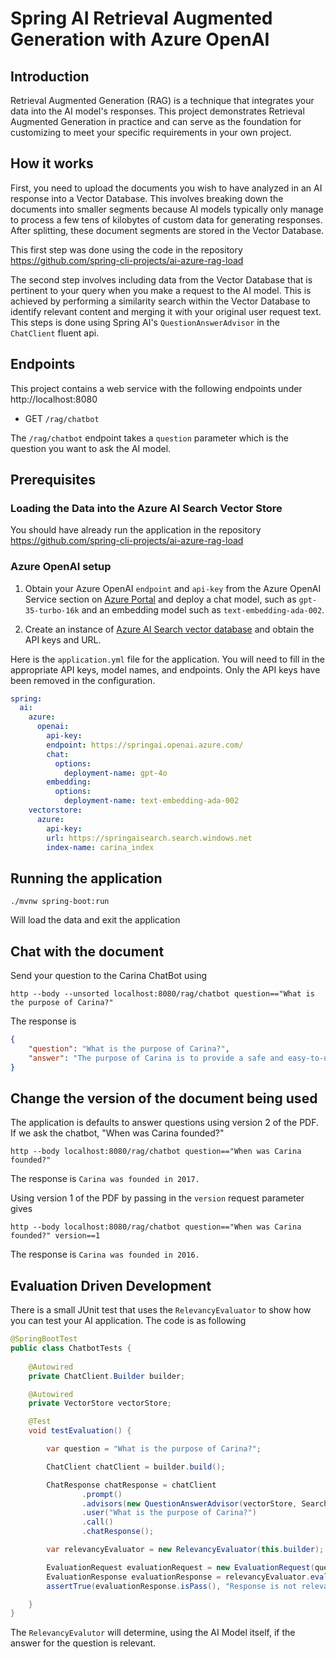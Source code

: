 # Spring AI Retrieval Augmented Generation with Azure OpenAI

## Introduction

Retrieval Augmented Generation (RAG) is a technique that integrates your data into the AI model's responses.
This project demonstrates Retrieval Augmented Generation in practice and can serve as the foundation for customizing to meet your specific requirements in your own project.

## How it works

First, you need to upload the documents you wish to have analyzed in an AI response into a Vector Database.
This involves breaking down the documents into smaller segments because AI models typically only manage to process a few tens of kilobytes of custom data for generating responses.
After splitting, these document segments are stored in the Vector Database.

This first step was done using the code in the repository https://github.com/spring-cli-projects/ai-azure-rag-load

The second step involves including data from the Vector Database that is pertinent to your query when you make a request to the AI model.
This is achieved by performing a similarity search within the Vector Database to identify relevant content and merging it with your original user request text.  This steps is done using Spring AI's `QuestionAnswerAdvisor` in the `ChatClient` fluent api.

## Endpoints

This project contains a web service with the following endpoints under http://localhost:8080

* GET `/rag/chatbot`

The `/rag/chatbot` endpoint takes a `question` parameter which is the question you want to ask the AI model.

## Prerequisites

### Loading the Data into the Azure AI Search Vector Store

You should have already run the application in the repository https://github.com/spring-cli-projects/ai-azure-rag-load


### Azure OpenAI setup

1. Obtain your Azure OpenAI `endpoint` and `api-key` from the Azure OpenAI Service section on [Azure Portal](https://portal.azure.com) and deploy a chat model, such as `gpt-35-turbo-16k` and an embedding model such as `text-embedding-ada-002`.

2. Create an instance of [Azure AI Search vector database](https://azure.microsoft.com/en-us/products/ai-services/ai-search/) and obtain the API keys and URL.

Here is the `application.yml` file for the application. You will need to fill in the appropriate API keys, model names, and endpoints.
Only the API keys have been removed in the configuration.
```yaml
spring:
  ai:
    azure:
      openai:
        api-key:
        endpoint: https://springai.openai.azure.com/
        chat:
          options:
            deployment-name: gpt-4o
        embedding:
          options:
            deployment-name: text-embedding-ada-002
    vectorstore:
      azure:
        api-key:
        url: https://springaisearch.search.windows.net
        index-name: carina_index
```


## Running the application

```
./mvnw spring-boot:run
```

Will load the data and exit the application

## Chat with the document

Send your question to the Carina ChatBot using

```shell
http --body --unsorted localhost:8080/rag/chatbot question=="What is the purpose of Carina?"

```

The response is

```json
{
    "question": "What is the purpose of Carina?",
    "answer": "The purpose of Carina is to provide a safe and easy-to-use online platform for individuals and families to find home care or child care services. It also helps care professionals, known as Individual Providers (IPs), to connect with individuals and families in need of care. Carina aims to strengthen communities by prioritizing people and supporting care workers."
}

```

## Change the version of the document being used

The application is defaults to answer questions using version 2 of the PDF.  If we ask the chatbot, "When was Carina founded?"

```shell
http --body localhost:8080/rag/chatbot question=="When was Carina founded?"
```

The response is `Carina was founded in 2017.`

Using version 1 of the PDF by passing in the `version` request parameter gives

```shell
http --body localhost:8080/rag/chatbot question=="When was Carina founded?" version==1
```

The response is `Carina was founded in 2016.`


## Evaluation Driven Development

There is a small JUnit test that uses the `RelevancyEvaluator` to show how you can test your AI application. 
The code is as following

```java
@SpringBootTest
public class ChatbotTests {
    
    @Autowired
    private ChatClient.Builder builder;

    @Autowired
    private VectorStore vectorStore;

    @Test
    void testEvaluation() {

        var question = "What is the purpose of Carina?";

        ChatClient chatClient = builder.build();

        ChatResponse chatResponse = chatClient
                .prompt()
                .advisors(new QuestionAnswerAdvisor(vectorStore, SearchRequest.query("version == 2")))
                .user("What is the purpose of Carina?")
                .call()
                .chatResponse();

        var relevancyEvaluator = new RelevancyEvaluator(this.builder);

        EvaluationRequest evaluationRequest = new EvaluationRequest(question, List.of(), chatResponse);
        EvaluationResponse evaluationResponse = relevancyEvaluator.evaluate(evaluationRequest);
        assertTrue(evaluationResponse.isPass(), "Response is not relevant to the question");

    }
}
```

The `RelevancyEvalutor` will determine, using the AI Model itself, if the answer for the question is relevant.

